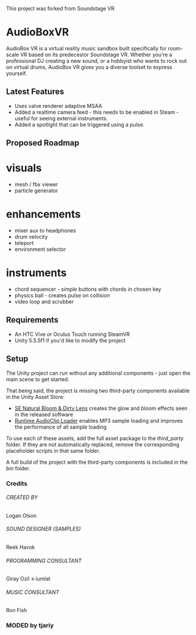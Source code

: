This project was forked from Soundstage VR

# AudioBoxVR

AudioBox VR is a virtual reality music sandbox built specifically for room-scale VR based on its predecestor Soundstage VR. Whether you're a professional DJ creating a new sound, or a hobbyist who wants to rock out on virtual drums, AudioBox VR gives you a diverse toolset to express yourself.

## Latest Features

* Uses valve renderer adaptive MSAA
* Added a realtime camera feed - this needs to be enabled in Steam - useful for seeing external instruments.
* Added a spotlight that can be triggered using a pulse.

## Proposed Roadmap
# visuals
 * mesh / fbx viewer
 * particle generator

# enhancements
 * mixer aux to headphones
 * drum velocity
 * teleport
 * environment selector

# instruments
 * chord sequencer - simple buttons with chords in chosen key
 * physics ball - creates pulse on collision
 * video loop and scrubber


## Requirements
* An HTC Vive or Oculus Touch running SteamVR
* Unity 5.5.5f1 if you'd like to modify the project

## Setup
The Unity project can run without any additional components - just open the main scene to get started. 

That being said, the project is missing two third-party components available in the Unity Asset Store:

* [SE Natural Bloom & Dirty Lens](http://u3d.as/7v5) creates the glow and bloom effects seen in the released software
* [Runtime AudioClip Loader](http://u3d.as/hEP) enables MP3 sample loading and improves the performance of all sample loading

To use each of these assets, add the full asset package to the *third_party* folder. If they are not automatically replaced, remove the corresponding placeholder scripts in that same folder.

A full build of the project with the third-party components is included in the *bin* folder.

### Credits
###### CREATED BY
Logan Olson

###### SOUND DESIGNER (SAMPLES)
Reek Havok

###### PROGRAMMING CONSULTANT
Giray Ozil <-iumlat

###### MUSIC CONSULTANT
Ron Fish

### MODED by tjariy 
